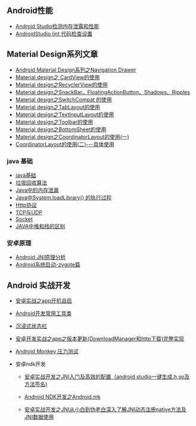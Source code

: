 ## Android性能  

* [Android Studio检测内存泄露和性能](https://github.com/zilianliuxue/AndroidStudy/blob/master/Android%E6%80%A7%E8%83%BD/Android%20Studio%E6%A3%80%E6%B5%8B%E5%86%85%E5%AD%98%E6%B3%84%E9%9C%B2%E5%92%8C%E6%80%A7%E8%83%BD.md)   
* [AndroidStudio lint 代码检查设置](https://github.com/zilianliuxue/AndroidStudy/blob/master/Android%E6%80%A7%E8%83%BD/AndroidStudio%20lint%20%E4%BB%A3%E7%A0%81%E6%A3%80%E6%9F%A5%E8%AE%BE%E7%BD%AE.md)

## Material Design系列文章

* [Android Material Design系列之Navigation Drawer](https://github.com/zilianliuxue/AndroidStudy/blob/master/Material%20design/Android%20Material%20Design%E7%B3%BB%E5%88%97%E4%B9%8BNavigation%20Drawer.md)
* [Material design之 CardView的使用](https://github.com/zilianliuxue/AndroidStudy/blob/master/Material%20design/Material%20design%E4%B9%8B%20CardView%E7%9A%84%E4%BD%BF%E7%94%A8.md)
* [Material design之RecyclerView的使用](https://github.com/zilianliuxue/AndroidStudy/blob/master/Material%20design/Material%20design%E4%B9%8BRecyclerView%E7%9A%84%E4%BD%BF%E7%94%A8.md)
* [Material design之SnackBar、FloatingActionButton、Shadows、Ripples](https://github.com/zilianliuxue/AndroidStudy/blob/master/Material%20design/Material%20design%E4%B9%8BSnackBar%E3%80%81FloatingActionButton%E3%80%81Shadows%E3%80%81Ripples.md)
* [Material design之SwitchCompat 的使用](https://github.com/zilianliuxue/AndroidStudy/blob/master/Material%20design/Material%20design%E4%B9%8BSwitchCompat%20%E7%9A%84%E4%BD%BF%E7%94%A8.md)
* [Material design之TabLayout的使用](https://github.com/zilianliuxue/AndroidStudy/blob/master/Material%20design/Material%20design%E4%B9%8BTabLayout%E7%9A%84%E4%BD%BF%E7%94%A8.md)
* [Material design之TextInputLayout的使用](https://github.com/zilianliuxue/AndroidStudy/blob/master/Material%20design/Material%20design%E4%B9%8BTextInputLayout%E7%9A%84%E4%BD%BF%E7%94%A8.md)
* [Material design之Toolbar的使用](https://github.com/zilianliuxue/AndroidStudy/blob/master/Material%20design/Material%20design%E4%B9%8BToolbar%E7%9A%84%E4%BD%BF%E7%94%A8.md)
* [Material design之BottomSheet的使用](https://github.com/zilianliuxue/AndroidStudy/blob/master/Material%20design/Material%20design%E4%B9%8BBottomSheet%E7%9A%84%E4%BD%BF%E7%94%A8.md)
* [Material design之CoordinatorLayout的使用(一)](https://github.com/zilianliuxue/AndroidStudy/blob/master/Material%20design/Material%20design%E4%B9%8BCoordinatorLayout%E7%9A%84%E4%BD%BF%E7%94%A8(%E4%B8%80).md)
* [CoordinatorLayout的使用(二)---具体使用](https://github.com/zilianliuxue/AndroidStudy/blob/master/Material%20design/CoordinatorLayout%E7%9A%84%E4%BD%BF%E7%94%A8(%E4%BA%8C)---%E5%85%B7%E4%BD%93%E4%BD%BF%E7%94%A8.md)

### java 基础

* [java基础](https://github.com/zilianliuxue/AndroidStudy/blob/master/java%E5%9F%BA%E7%A1%80/java%E5%9F%BA%E7%A1%80.md)
* [垃圾回收算法](https://github.com/zilianliuxue/AndroidStudy/blob/master/java%E5%9F%BA%E7%A1%80/%E5%9E%83%E5%9C%BE%E5%9B%9E%E6%94%B6%E7%AE%97%E6%B3%95.md)
* [Java中的内存泄漏](https://github.com/zilianliuxue/AndroidStudy/blob/master/java%E5%9F%BA%E7%A1%80/Java%E4%B8%AD%E7%9A%84%E5%86%85%E5%AD%98%E6%B3%84%E6%BC%8F.md)
* [Java中System.loadLibrary() 的执行过程](https://github.com/zilianliuxue/AndroidStudy/blob/master/java%E5%9F%BA%E7%A1%80/Java%E4%B8%ADSystem.loadLibrary()%20%E7%9A%84%E6%89%A7%E8%A1%8C%E8%BF%87%E7%A8%8B%20.md)
* [Http协议](https://github.com/zilianliuxue/AndroidStudy/blob/master/java%E5%9F%BA%E7%A1%80/Http%E5%8D%8F%E8%AE%AE.md)
* [TCP与UDP](https://github.com/zilianliuxue/AndroidStudy/blob/master/java%E5%9F%BA%E7%A1%80/TCP%E4%B8%8EUDP.md)
* [Socket](https://github.com/zilianliuxue/AndroidStudy/blob/master/java%E5%9F%BA%E7%A1%80/Socket%E4%BD%BF%E7%94%A8.md)
* [JAVA中堆和栈的区别](https://github.com/zilianliuxue/AndroidStudy/blob/master/java%E5%9F%BA%E7%A1%80/JAVA%E4%B8%AD%E5%A0%86%E5%92%8C%E6%A0%88%E7%9A%84%E5%8C%BA%E5%88%AB%20.md)

### 安卓原理

* [Android JNI原理分析](https://github.com/zilianliuxue/AndroidStudy/blob/master/android%E5%8E%9F%E7%90%86/Android%20JNI%E5%8E%9F%E7%90%86%E5%88%86%E6%9E%90.md)
* [Android系统启动-zygote篇](https://github.com/zilianliuxue/AndroidStudy/blob/master/android%E5%8E%9F%E7%90%86/Android%E7%B3%BB%E7%BB%9F%E5%90%AF%E5%8A%A8-zygote%E7%AF%87.md)

##  Android 实战开发

* [安卓实战之app开机自启](https://github.com/zilianliuxue/AndroidStudy/blob/master/Android%20%E5%AE%9E%E6%88%98%E5%BC%80%E5%8F%91/%E5%AE%89%E5%8D%93%E5%AE%9E%E6%88%98%E4%B9%8Bapp%E5%BC%80%E6%9C%BA%E8%87%AA%E5%90%AF.md)

* [Android开发常用工具类](https://github.com/zilianliuxue/AndroidStudy/blob/master/Android%20%E5%AE%9E%E6%88%98%E5%BC%80%E5%8F%91/Android%E5%BC%80%E5%8F%91%E5%B8%B8%E7%94%A8%E5%B7%A5%E5%85%B7%E7%B1%BB.md)

* [沉浸式状态栏](https://github.com/zilianliuxue/AndroidStudy/blob/master/Android%20%E5%AE%9E%E6%88%98%E5%BC%80%E5%8F%91/%E6%B2%89%E6%B5%B8%E5%BC%8F%E7%8A%B6%E6%80%81%E6%A0%8F.md)

* [安卓开发实战之app之版本更新(DownloadManager和http下载)完整实现](https://github.com/zilianliuxue/AndroidStudy/blob/master/Android%20%E5%AE%9E%E6%88%98%E5%BC%80%E5%8F%91/%E5%AE%89%E5%8D%93%E5%BC%80%E5%8F%91%E5%AE%9E%E6%88%98%E4%B9%8Bapp%E4%B9%8B%E7%89%88%E6%9C%AC%E6%9B%B4%E6%96%B0(DownloadManager%E5%92%8Chttp%E4%B8%8B%E8%BD%BD)%E5%AE%8C%E6%95%B4%E5%AE%9E%E7%8E%B0.md)

* [Android Monkey 压力测试](https://github.com/zilianliuxue/AndroidStudy/blob/master/Android%E6%80%A7%E8%83%BD/Android%20Monkey%20%E5%8E%8B%E5%8A%9B%E6%B5%8B%E8%AF%95.md)

* 安卓ndk开发

  * [安卓实战开发之JNI入门及高效的配置（android studio一键生成.h,so及方法签名)](https://github.com/zilianliuxue/AndroidStudy/blob/master/Android%20%E5%AE%9E%E6%88%98%E5%BC%80%E5%8F%91/%E5%AE%89%E5%8D%93%E5%AE%9E%E6%88%98%E5%BC%80%E5%8F%91%E4%B9%8BJNI%E5%85%A5%E9%97%A8%E5%8F%8A%E9%AB%98%E6%95%88%E7%9A%84%E9%85%8D%E7%BD%AE%EF%BC%88android%20studio%E4%B8%80%E9%94%AE%E7%94%9F%E6%88%90.h%2Cso%E5%8F%8A%E6%96%B9%E6%B3%95%E7%AD%BE%E5%90%8D%EF%BC%89.md)

  * [Android NDK开发之Android.mk](https://github.com/zilianliuxue/AndroidStudy/blob/master/Android%20%E5%AE%9E%E6%88%98%E5%BC%80%E5%8F%91/Android%20NDK%E5%BC%80%E5%8F%91%E4%B9%8BAndroid.mk%E4%BD%BF%E7%94%A8.md)  

  * [安卓实战开发之JNI从小白到伪老白深入了解JNI动态注册native方法及JNI数据使用](https://github.com/zilianliuxue/AndroidStudy/blob/master/Android%20%E5%AE%9E%E6%88%98%E5%BC%80%E5%8F%91/%E5%AE%89%E5%8D%93%E5%AE%9E%E6%88%98%E5%BC%80%E5%8F%91%E4%B9%8BJNI%E4%BB%8E%E5%B0%8F%E7%99%BD%E5%88%B0%E4%BC%AA%E8%80%81%E7%99%BD%E6%B7%B1%E5%85%A5%E4%BA%86%E8%A7%A3JNI%E5%8A%A8%E6%80%81%E6%B3%A8%E5%86%8Cnative%E6%96%B9%E6%B3%95%E5%8F%8AJNI%E6%95%B0%E6%8D%AE%E4%BD%BF%E7%94%A8.md)

    ​


  


